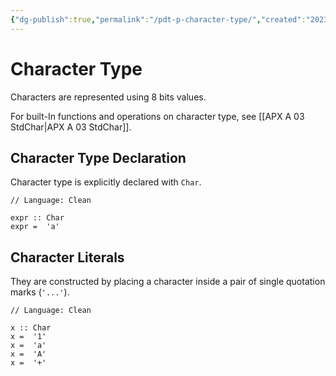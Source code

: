 ```yaml
---
{"dg-publish":true,"permalink":"/pdt-p-character-type/","created":"2023-07-03T14:26:33.060+07:00","updated":"2023-07-23T03:57:41.967+07:00"}
---
```



# Character Type

Characters are represented using 8 bits values.

For built-In functions and operations on character type, see [[APX A 03 StdChar\|APX A 03 StdChar]].

## Character Type Declaration

Character type is explicitly declared with `Char`.

```Clean
// Language: Clean

expr :: Char
expr =  'a'
```

## Character Literals

They are constructed by placing a character inside a pair of single quotation marks (`'...'`).

```Clean
// Language: Clean

x :: Char
x =  '1'
x =  'a'
x =  'A'
x =  '+'
```

